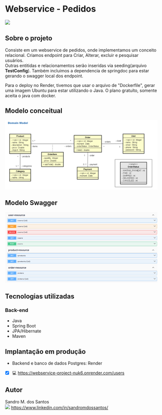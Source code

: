 # Webservice - Pedidos
<a href="https://github.com/devPoa-Java/webservice-project/blob/main/LICENSE" target="_blank"><img src="https://img.shields.io/npm/l/react" target="_blank"></a>

## Sobre o projeto 

Consiste em um webservice de pedidos, onde implementamos um conceito relacional. Criamos endpoint para Criar, Alterar, excluir e pesquisar usuários.<br> 
Outras entitidas e relacionamentos serão inseridas via seeding(arquivo **TestConfig**).
Também incluimos a dependencia de springdoc para estar gerando o swagger local dos endpoint. 

Para o deploy no Render, tivemos que usar o arquivo de "Dockerfile", gerar uma imagem Ubuntu para estar utilizando o Java. O plano gratuíto, somente aceita o java com docker.

## Modelo conceitual
![Modelo conceitual](https://github.com/devPoa-Java/webservice-project/blob/main/Captura%20de%20tela%202025-07-14%20115705.png)

## Modelo Swagger
![swagger](https://github.com/devPoa-Java/webservice-project/blob/main/Swagger.png)

## Tecnologias utilizadas

### Back-end
- Java
- Spring Boot
- JPA/Hibernate
- Maven

## Implantação em produção
- Backend e banco de dados Postgres: Render
- [x] :computer: https://webservice-project-nuk6.onrender.com/users  

## Autor 
Sandro M. dos Santos\
<img src="https://img.shields.io/badge/in-4682b4" target="_blank"> https://www.linkedin.com/in/sandromdossantos/
